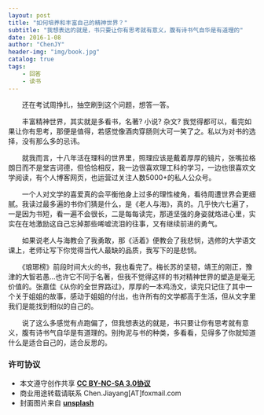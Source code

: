 ```yaml
---
layout: post
title: "如何培养和丰富自己的精神世界？"
subtitle: "我想表达的就是，书只要让你有思考就有意义，腹有诗书气自华是有道理的"
date: 2016-1-08
author: "ChenJY"
header-img: "img/book.jpg"
catalog: true
tags: 
    - 回答
    - 读书 
---
```


　　还在考试周挣扎，抽空刷到这个问题，想答一答。

　　丰富精神世界，其实就是多看书，名著? 小说? 杂文? 我觉得都可以，看完如果让你有思考，那便是值得，若感觉像酒肉穿肠则大可一笑了之。私以为对书的选择，没有那么多的忌讳。

　　就我而言，十八年活在理科的世界里，照理应该是戴着厚厚的镜片，张嘴拉格朗日而不是堂吉诃德，但恰恰相反，我一边很喜欢理工科的学习，一边也很喜欢文学阅读，有个人博客网页，也运营过关注人数5000+的私人公众号。

　　一个人对文学的喜爱真的会平衡他身上过多的理性棱角，看待周遭世界会更细腻。我读过最多遍的书你们猜是什么，是《老人与海》，真的。几乎快六七遍了，一是因为书短，看一遍不会很长，二是每每读完，那道坚强的身姿就烙进心里，实实在在地激励这自己忘掉那些唏嘘流泪的往事，又有继续前进的勇气。

　　如果说老人与海教会了我勇敢，那《活着》便教会了我悲悯，选修的大学语文课上，老师让写下你觉得当代人最缺的品质，我写下的是悲悯。

　　《琅琊榜》前段时间大火的书，我也看完了。梅长苏的坚韧，靖王的刚正，豫津的大智若愚…也许它不同于名著，但我不觉得这样的书对精神世界的塑造是毫无价值的。张嘉佳《从你的全世界路过》，厚厚的一本鸡汤文，读完只记住了其中一个关于姐姐的故事，感动于姐姐的付出，也许所有的文学都高于生活，但从文字里我们是能找到相似的自己的。

　　说了这么多感觉有点跑偏了，但我想表达的就是，书只要让你有思考就有意义，腹有诗书气自华是有道理的。别拘泥与书的种类，多看看，见得多了你就知道什么是适合自己的，适合反思的。

### 许可协议
* 本文遵守创作共享 <a href="https://creativecommons.org/licenses/by-nc-sa/3.0/cn/" target="_blank"><b>CC BY-NC-SA 3.0协议</b></a>
* 商业用途转载请联系 Chen.Jiayang[AT]foxmail.com
* 封面图片来自 <a href="https://unsplash.com/" target="_blank"><b> unsplash </b></a>